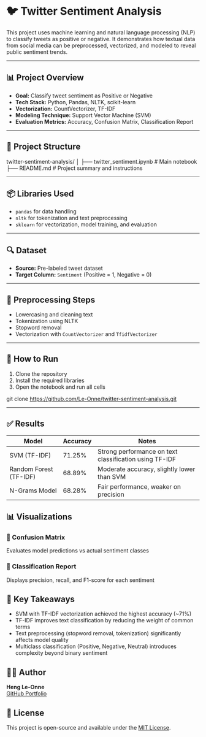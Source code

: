# 🐦 Twitter Sentiment Analysis

This project uses machine learning and natural language processing (NLP) to classify tweets as positive or negative. It demonstrates how textual data from social media can be preprocessed, vectorized, and modeled to reveal public sentiment trends.

---

## 📊 Project Overview

- **Goal:** Classify tweet sentiment as Positive or Negative  
- **Tech Stack:** Python, Pandas, NLTK, scikit-learn  
- **Vectorization:** CountVectorizer, TF-IDF  
- **Modeling Technique:** Support Vector Machine (SVM)  
- **Evaluation Metrics:** Accuracy, Confusion Matrix, Classification Report

---

## 📁 Project Structure

twitter-sentiment-analysis/
│
├── twitter_sentiment.ipynb # Main notebook
├── README.md # Project summary and instructions

---

## 📦 Libraries Used

- `pandas` for data handling  
- `nltk` for tokenization and text preprocessing  
- `sklearn` for vectorization, model training, and evaluation

---

## 🔍 Dataset

- **Source:** Pre-labeled tweet dataset  
- **Target Column:** `Sentiment` (Positive = 1, Negative = 0)

---

## 🔧 Preprocessing Steps
- Lowercasing and cleaning text  
- Tokenization using NLTK  
- Stopword removal  
- Vectorization with `CountVectorizer` and `TfidfVectorizer`

---

## 🚀 How to Run
1. Clone the repository  
2. Install the required libraries  
3. Open the notebook and run all cells

git clone https://github.com/Le-Onne/twitter-sentiment-analysis.git

---

## ✅ Results

| Model                     | Accuracy | Notes                                |
|--------------------------|----------|--------------------------------------|
| SVM (TF-IDF)             | 71.25%   | Strong performance on text classification using TF-IDF |
| Random Forest (TF-IDF)    | 68.89%   | Moderate accuracy, slightly lower than SVM |
| N-Grams Model            | 68.28%   | Fair performance, weaker on precision |

## 📊 Visualizations

### 📌 Confusion Matrix
Evaluates model predictions vs actual sentiment classes

### 📌 Classification Report
Displays precision, recall, and F1-score for each sentiment

## 🧠 Key Takeaways
- SVM with TF-IDF vectorization achieved the highest accuracy (~71%)
- TF-IDF improves text classification by reducing the weight of common terms
- Text preprocessing (stopword removal, tokenization) significantly affects model quality
- Multiclass classification (Positive, Negative, Neutral) introduces complexity beyond binary sentiment
  
## 🙋‍♂️ Author
**Heng Le-Onne**  
[GitHub Portfolio](https://github.com/Le-Onne)

## 📜 License
This project is open-source and available under the [MIT License](LICENSE).

